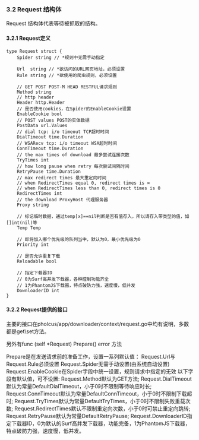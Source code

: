 ### 3.2 Request 结构体

Request 结构体代表等待被抓取的结构。

#### 3.2.1 Request定义

```
type Request struct {
	Spider string // *规则中无需手动指定

	Url  string // *欲访问的URL网页地址，必须设置
	Rule string // *欲使用的爬虫规则，必须设置

	// GET POST POST-M HEAD RESTFUL请求规则
	Method string
	// http header 
	Header http.Header
	// 是否使用cookies，在Spider的EnableCookie设置
	EnableCookie bool
	// POST values POST的实体数据
	PostData url.Values
	// dial tcp: i/o timeout TCP超时时间
	DialTimeout time.Duration
	// WSARecv tcp: i/o timeout WSA超时时间
	ConnTimeout time.Duration
	// the max times of download 最多尝试连接次数
	TryTimes int
	// how long pause when retry 每次尝试间隔时间
	RetryPause time.Duration
	// max redirect times 最大重定向时间
	// when RedirectTimes equal 0, redirect times is ∞
	// when RedirectTimes less than 0, redirect times is 0
	RedirectTimes int
	// the download ProxyHost 代理服务器
	Proxy string

	// 标记临时数据，通过temp[x]==nil判断是否有值存入，所以请存入带类型的值，如[]int(nil)等
	Temp Temp

	// 即将加入哪个优先级的队列当中，默认为0，最小优先级为0
	Priority int

	// 是否允许重复下载
	Reloadable bool

	// 指定下载器ID
	// 0为Surf高并发下载器，各种控制功能齐全
	// 1为PhantomJS下载器，特点破防力强，速度慢，低并发
	DownloaderID int
}
```

#### 3.2.2 Request提供的接口

主要的接口在pholcus/app/downloader/context/request.go中均有说明，多数都是get\set方法。

另外有func (self *Request) Prepare() error 方法

Prepare是在发送请求前的准备工作，设置一系列默认值：
Request.Url与Request.Rule必须设置
Request.Spider无需手动设置(由系统自动设置)
Request.EnableCookie在Spider字段中统一设置，规则请求中指定的无效
以下字段有默认值，可不设置:
Request.Method默认为GET方法;
Request.DialTimeout默认为常量DefaultDialTimeout，小于0时不限制等待响应时长;
Request.ConnTimeout默认为常量DefaultConnTimeout，小于0时不限制下载超时;
Request.TryTimes默认为常量DefaultTryTimes，小于0时不限制失败重载次数;
Request.RedirectTimes默认不限制重定向次数，小于0时可禁止重定向跳转;
Request.RetryPause默认为常量DefaultRetryPause;
Request.DownloaderID指定下载器ID，0为默认的Surf高并发下载器，功能完备，1为PhantomJS下载器，特点破防力强，速度慢，低并发。

